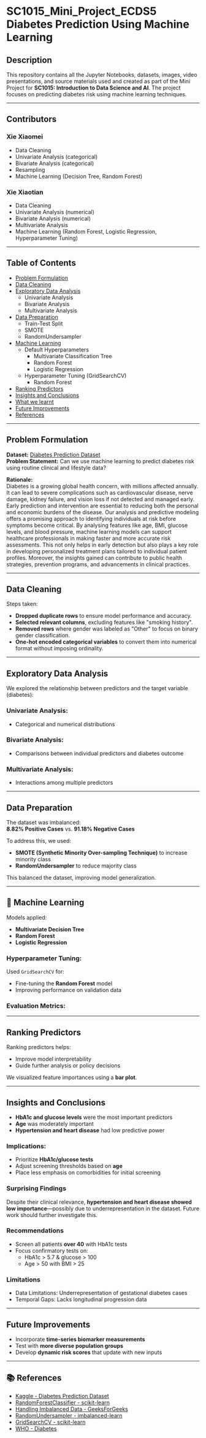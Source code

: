 # SC1015_Mini_Project_ECDS5 Diabetes Prediction Using Machine Learning

## Description
This repository contains all the Jupyter Notebooks, datasets, images, video presentations, and source materials used and created as part of the Mini Project for **SC1015: Introduction to Data Science and AI**. The project focuses on predicting diabetes risk using machine learning techniques.

---
## Contributors

### Xie Xiaomei  
- Data Cleaning  
- Univariate Analysis (categorical)  
- Bivariate Analysis (categorical)  
- Resampling  
- Machine Learning (Decision Tree, Random Forest)

### Xie Xiaotian  
- Data Cleaning  
- Univariate Analysis (numerical)  
- Bivariate Analysis (numerical)  
- Multivariate Analysis  
- Machine Learning (Random Forest, Logistic Regression, Hyperparameter Tuning)

---

## Table of Contents
- [Problem Formulation](#problem-formulation)
- [Data Cleaning](#data-cleaning)
- [Exploratory Data Analysis](#exploratory-data-analysis)
  - Univariate Analysis
  - Bivariate Analysis
  - Multivariate Analysis
- [Data Preparation](#data-preparation)
  - Train-Test Split
  - SMOTE
  - RandomUndersampler
- [Machine Learning](#machine-learning)
  - Default Hyperparameters
    - Multivariate Classification Tree
    - Random Forest
    - Logistic Regression
  - Hyperparameter Tuning (GridSearchCV)
    - Random Forest
- [Ranking Predictors](#ranking-predictors)
- [Insights and Conclusions](#insights-and-conclusions)
- [What we learnt](#What-We-Learnt)
- [Future Improvements](#future-improvements)
- [References](#references)

---

## Problem Formulation
**Dataset:** [Diabetes Prediction Dataset](https://www.kaggle.com/datasets/iammustafatz/diabetes-prediction-dataset)  
**Problem Statement:** Can we use machine learning to predict diabetes risk using routine clinical and lifestyle data?

**Rationale:**  
Diabetes is a growing global health concern, with millions affected annually. It can lead to severe complications such as cardiovascular disease, nerve damage, kidney failure, and vision loss if not detected and managed early. Early prediction and intervention are essential to reducing both the personal and economic burdens of the disease.
Our analysis and predictive modeling offers a promising approach to identifying individuals at risk before symptoms become critical. By analysing features like age, BMI, glucose levels, and blood pressure, machine learning models can support healthcare professionals in making faster and more accurate risk assessments. This not only helps in early detection but also plays a key role in developing personalized treatment plans tailored to individual patient profiles. Moreover, the insights gained can contribute to public health strategies, prevention programs, and advancements in clinical practices.


---

## Data Cleaning
Steps taken:
- **Dropped duplicate rows** to ensure model performance and accuracy.
- **Selected relevant columns**, excluding features like "smoking history".
- **Removed rows** where gender was labeled as "Other" to focus on binary gender classification.
- **One-hot encoded categorical variables** to convert them into numerical format without imposing ordinality.

---

## Exploratory Data Analysis
We explored the relationship between predictors and the target variable (diabetes):

### Univariate Analysis:
- Categorical and numerical distributions

### Bivariate Analysis:
- Comparisons between individual predictors and diabetes outcome

### Multivariate Analysis:
- Interactions among multiple predictors

---

## Data Preparation
The dataset was imbalanced:  
**8.82% Positive Cases** vs. **91.18% Negative Cases**

To address this, we used:
- **SMOTE (Synthetic Minority Over-sampling Technique)** to increase minority class
- **RandomUndersampler** to reduce majority class

This balanced the dataset, improving model generalization.

---

## 🤖 Machine Learning
Models applied:
- **Multivariate Decision Tree**
- **Random Forest**
- **Logistic Regression**

### Hyperparameter Tuning:
Used `GridSearchCV` for:
- Fine-tuning the **Random Forest** model
- Improving performance on validation data

### Evaluation Metrics:

---

## Ranking Predictors
Ranking predictors helps:
- Improve model interpretability
- Guide further analysis or policy decisions

We visualized feature importances using a **bar plot**.

---

## Insights and Conclusions
- **HbA1c and glucose levels** were the most important predictors
- **Age** was moderately important
- **Hypertension and heart disease** had low predictive power

### Implications:
- Prioritize **HbA1c/glucose tests**
- Adjust screening thresholds based on **age**
- Place less emphasis on comorbidities for initial screening

### Surprising Findings
Despite their clinical relevance, **hypertension and heart disease showed low importance**—possibly due to underrepresentation in the dataset. Future work should further investigate this.

### Recommendations
- Screen all patients **over 40** with HbA1c tests
- Focus confirmatory tests on:
  - HbA1c > 5.7 & glucose > 100
  - Age > 50 with BMI > 25

### Limitations 
- Data Limitations: Underrepresentation of gestational diabetes cases
- Temporal Gaps: Lacks longitudinal progression data
---

## Future Improvements
- Incorporate **time-series biomarker measurements**
- Test with **more diverse population groups**
- Develop **dynamic risk scores** that update with new inputs

---

## 📚 References
- [Kaggle - Diabetes Prediction Dataset](https://www.kaggle.com/datasets/iammustafatz/diabetes-prediction-dataset)  
- [RandomForestClassifier - scikit-learn](https://scikit-learn.org/stable/modules/generated/sklearn.ensemble.RandomForestClassifier.html)  
- [Handling Imbalanced Data - GeeksForGeeks](https://www.geeksforgeeks.org/ml-handling-imbalanced-data-with-smote-and-near-miss-algorithm-in-python/)  
- [RandomUndersampler - imbalanced-learn](https://imbalanced-learn.org/stable/references/generated/imblearn.under_sampling.RandomUnderSampler.html)  
- [GridSearchCV - scikit-learn](https://scikit-learn.org/stable/modules/grid_search.html)  
- [WHO - Diabetes](https://www.who.int/health-topics/diabetes#tab=tab_1)
